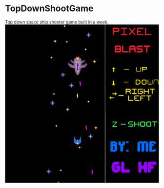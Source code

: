 # TopDownShootGame
Top down space ship shooter game built in a week.
![alt text](https://github.com/aaselvam/TopDownShootGame/blob/main/gameplay.png?raw=true)